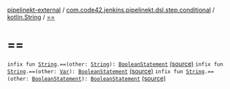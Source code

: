 [pipelinekt-external](../../index.md) / [com.code42.jenkins.pipelinekt.dsl.step.conditional](../index.md) / [kotlin.String](index.md) / [==](./==.md)

# ==

`infix fun `[`String`](https://kotlinlang.org/api/latest/jvm/stdlib/kotlin/-string/index.html)`.==(other: `[`String`](https://kotlinlang.org/api/latest/jvm/stdlib/kotlin/-string/index.html)`): `[`BooleanStatement`](../../com.code42.jenkins.pipelinekt.core.conditional/-boolean-statement/index.md) [(source)](https://github.com/code42/pipelinekt/tree/master/dsl/src/main/kotlin/com/code42/jenkins/pipelinekt/dsl/step/conditional/BooleanStatementDsl.kt#L59)
`infix fun `[`String`](https://kotlinlang.org/api/latest/jvm/stdlib/kotlin/-string/index.html)`.==(other: `[`Var`](../../com.code42.jenkins.pipelinekt.core.vars/-var/index.md)`): `[`BooleanStatement`](../../com.code42.jenkins.pipelinekt.core.conditional/-boolean-statement/index.md) [(source)](https://github.com/code42/pipelinekt/tree/master/dsl/src/main/kotlin/com/code42/jenkins/pipelinekt/dsl/step/conditional/BooleanStatementDsl.kt#L60)
`infix fun `[`String`](https://kotlinlang.org/api/latest/jvm/stdlib/kotlin/-string/index.html)`.==(other: `[`BooleanStatement`](../../com.code42.jenkins.pipelinekt.core.conditional/-boolean-statement/index.md)`): `[`BooleanStatement`](../../com.code42.jenkins.pipelinekt.core.conditional/-boolean-statement/index.md) [(source)](https://github.com/code42/pipelinekt/tree/master/dsl/src/main/kotlin/com/code42/jenkins/pipelinekt/dsl/step/conditional/BooleanStatementDsl.kt#L64)